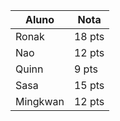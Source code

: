 | Aluno | Nota |
|----------|----------|
| Ronak | 18 pts |
| Nao | 12 pts |
| Quinn | 9 pts |
| Sasa | 15 pts |
| Mingkwan | 12 pts |
